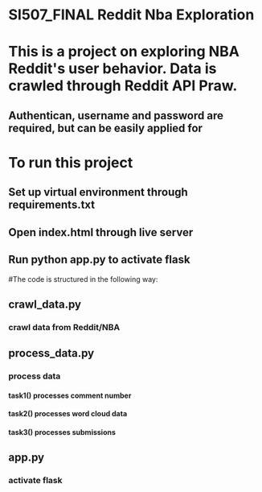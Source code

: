 # SI507_FINAL Reddit Nba Exploration
# This is a project on exploring NBA Reddit's user behavior. Data is crawled through Reddit API Praw.
## Authentican, username and password are required, but can be easily applied for
# To run this project
## Set up virtual environment through requirements.txt
## Open index.html through live server
## Run python app.py to activate flask
#The code is structured in the following way:
## crawl_data.py
### crawl data from Reddit/NBA
## process_data.py
### process data
#### task1() processes comment number
#### task2() processes word cloud data
#### task3() processes submissions
## app.py
### activate flask
